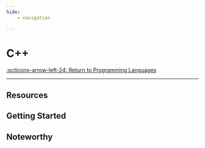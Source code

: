 ```yaml
---
hide:
    - navigation

---
```


# C++

[:octicons-arrow-left-24: Return to Programming Languages](/Knowledge-Notebook/Programming-Languages/)

---

## Resources

## Getting Started

## Noteworthy